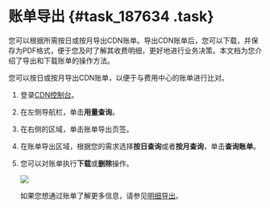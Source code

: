 # 账单导出 {#task_187634 .task}

您可以根据所需按日或按月导出CDN账单。导出CDN账单后，您可以下载，并保存为PDF格式，便于您及时了解其收费明细，更好地进行业务决策。本文档为您介绍了导出和下载账单的操作方法。

您可以按日或按月导出CDN账单，以便于与费用中心的账单进行比对。

1.  登录[CDN控制台](https://cdnnext.console.aliyun.com/overview)。
2.  在左侧导航栏，单击**用量查询**。
3.  在右侧的区域，单击账单导出页签。
4.  在账单导出区域，根据您的需求选择**按日查询**或者**按月查询**，单击**查询账单**。
5.  您可以对账单执行**下载**或**删除**操作。 

    ![](http://static-aliyun-doc.oss-cn-hangzhou.aliyuncs.com/assets/img/17303/156351751810071_zh-CN.png)

    如果您想通过账单了解更多信息，请参见[明细导出](intl.zh-CN/服务管理/用量查询/明细导出.md#)。


